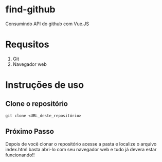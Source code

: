# find-github
Consumindo API do github com Vue.JS

# Requsitos 
1. Git
1. Navegador web
# Instruções de uso
## Clone o repositório 
`git clone <URL_deste_repositório>`
## Próximo Passo
Depois de você clonar o repositório acesse a pasta e localize o arquivo index.html basta abri-lo com seu navegador web e tudo já devera estar funcionando!!